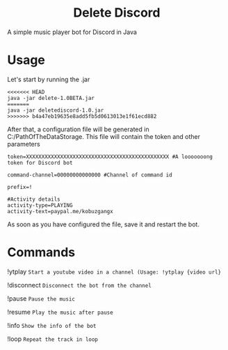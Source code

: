 <h1 align="center">Delete Discord</h1>
A simple music player bot for Discord in Java

# Usage

Let's start by running the .jar

```ssh
<<<<<<< HEAD
java -jar delete-1.0BETA.jar
=======
java -jar deletediscord-1.0.jar
>>>>>>> b4a47eb19635e8add5fb5d0613013e1f61ecd882
```

After that, a configuration file will be generated in C:/PathOfTheDataStorage. This file will contain the token and other parameters

```properties
token=XXXXXXXXXXXXXXXXXXXXXXXXXXXXXXXXXXXXXXXXXXXXXX #A looooooong token for Discord bot

command-channel=00000000000000 #Channel of command id

prefix=!

#Activity details
activity-type=PLAYING
activity-text=paypal.me/kobuzgangx
```

As soon as you have configured the file, save it and restart the bot.

# Commands

!ytplay `Start a youtube video in a channel (Usage: !ytplay {video url}`

!disconnect `Disconnect the bot from the channel`

!pause `Pause the music`

!resume `Play the music after pause`

!info `Show the info of the bot`

!loop `Repeat the track in loop`
